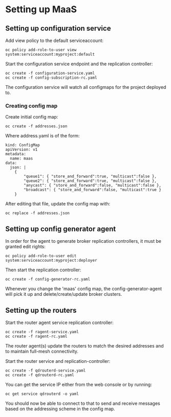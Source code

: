 # Setting up MaaS

## Setting up configuration service

Add view policy to the default serviceaccount:

    oc policy add-role-to-user view system:serviceaccount:myproject:default

Start the configuration service endpoint and the replication controller:

    oc create -f configuration-service.yaml
    oc create -f config-subscription-rc.yaml

The configuration service will watch all configmaps for the project deployed to.

### Creating config map

Create initial config map:

    oc create -f addresses.json

Where address.yaml is of the form:

```
kind: ConfigMap
apiVersion: v1
metadata:
  name: maas
data:
  json: |
    {
        "queue1": { "store_and_forward":true, "multicast":false },
        "queue2": { "store_and_forward":true, "multicast":false },
        "anycast": { "store_and_forward":false, "multicast":false },
        "broadcast": { "store_and_forward":false, "multicast":true }
    }
```

After editing that file, update the config map with:

    oc replace -f addresses.json

## Setting up config generator agent

In order for the agent to generate broker replication controllers, it must be granted edit rights:

    oc policy add-role-to-user edit system:serviceaccount:myproject:deployer

Then start the replication controller:

    oc create -f config-generator-rc.yaml

Whenever you change the 'maas' config map, the config-generator-agent will pick it up and
delete/create/update broker clusters.

## Setting up the routers

Start the router agent service replication controller:

    oc create -f ragent-service.yaml
    oc create -f ragent-rc.yaml

The router agent(s) update the routers to match the desired addresses
and to maintain full-mesh connectivity.

Start the router service and replication-controller:

    oc create -f qdrouterd-service.yaml
    oc create -f qdrouterd-rc.yaml

You can get the service IP either from the web console or by running:

    oc get service qdrouterd -o yaml

You should now be able to connect to that to send and receive
messages based on the addressing scheme in the config map.